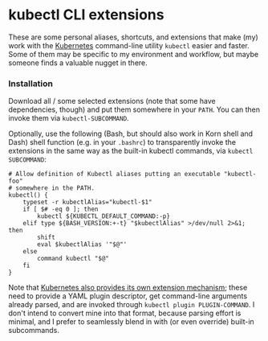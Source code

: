# kubectl CLI extensions

These are some personal aliases, shortcuts, and extensions that make (my) work with the [Kubernetes](http://kubernetes.io/) command-line utility `kubectl` easier and faster. Some of them may be specific to my environment and workflow, but maybe someone finds a valuable nugget in there.

### Installation

Download all / some selected extensions (note that some have dependencies, though) and put them somewhere in your `PATH`. You can then invoke them via `kubectl-SUBCOMMAND`.

Optionally, use the following (Bash, but should also work in Korn shell and Dash) shell function (e.g. in your `.bashrc`) to transparently invoke the extensions in the same way as the built-in kubectl commands, via `kubectl SUBCOMMAND`:

    # Allow definition of Kubectl aliases putting an executable "kubectl-foo"
    # somewhere in the PATH.
    kubectl() {
        typeset -r kubectlAlias="kubectl-$1"
        if [ $# -eq 0 ]; then
            kubectl ${KUBECTL_DEFAULT_COMMAND:-p}
        elif type ${BASH_VERSION:+-t} "$kubectlAlias" >/dev/null 2>&1; then
            shift
            eval $kubectlAlias '"$@"'
        else
            command kubectl "$@"
        fi
    }

Note that [Kubernetes also provides its own extension mechanism](https://kubernetes.io/docs/tasks/extend-kubectl/kubectl-plugins/); these need to provide a YAML plugin descriptor, get command-line arguments already parsed, and are invoked through `kubectl plugin PLUGIN-COMMAND`. I don't intend to convert mine into that format, because parsing effort is minimal, and I prefer to seamlessly blend in with (or even override) built-in subcommands.
